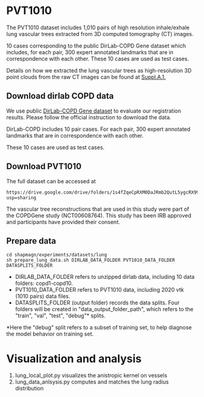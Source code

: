 # PVT1010
The PVT1010 dataset includes 1,010 pairs of high resolution inhale/exhale lung vascular trees extracted from 3D computed tomography (CT) images.

10 cases corresponding to the public DirLab-COPD Gene dataset which includes, for each pair, 300 expert annotated landmarks that are in correspondence with each other. These 10 cases are used as test cases.

Details on how we extracted the lung vascular trees as high-resolution 3D point clouds from the raw CT images can be found at [Suppl.A.1.](https://arxiv.org/pdf/2111.00648.pdf#subsection.A.1)

## Download dirlab COPD data
We use public [DirLab-COPD Gene dataset](https://www.dir-lab.com/) to evaluate our registration results. Please follow the official instruction to download the data.

DirLab-COPD includes 10 pair cases. For each pair, 300 expert annotated landmarks that are in correspondence with each other. 

These 10 cases are used as test cases.

## Download PVT1010
The full dataset can be accessed at
```
https://drive.google.com/drive/folders/1s4fZqeCpRXM0DaJRmb2QutL5ygcRX992?usp=sharing
```
The vascular tree reconstructions that are used in this study were part of the COPDGene study (NCT00608764). This study has been IRB approved and participants have provided their consent.

 
## Prepare data 

```
cd shapmagn/experiments/datasets/lung
sh prepare_lung_data.sh DIRLAB_DATA_FOLDER PVT1010_DATA_FOLDER DATASPLITS_FOLDER
```
* DIRLAB_DATA_FOLDER refers to unzipped dirlab data, including 10 data folders: copd1-copd10.
* PVT1010_DATA_FOLDER refers to PVT1010 data, including 2020 vtk (1010 pairs) data files.
* DATASPLITS_FOLDER (output folder) records the data splits. Four folders will be created in "data_output_folder_path", which refers to the "train", "val", "test", "debug"* splits.

*Here the "debug" split refers to a subset of training set, to help diagnose the model behavior on training set.


# Visualization and analysis
1. lung_local_plot.py visualizes the anistropic kernel on vessels
2. lung_data_anlsysis.py computes and matches the lung radius distribution